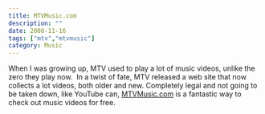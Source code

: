 ```yaml
---
title: MTVMusic.com
description: ""
date: 2008-11-16
tags: ["mtv","mtvmusic"]
category: Music
---
```



<p>When I was growing up, MTV used to play a lot of music videos, unlike the zero they play now.&nbsp; In a twist of fate, MTV released a web site that now collects a lot videos, both older and new. Completely legal and not going to be taken down, like YouTube can, <a href="https://web.archive.org/web/20131211165801/http://www.mtvmusic.com/">MTVMusic.com</a> is a fantastic way to check out music videos for free.</p>
